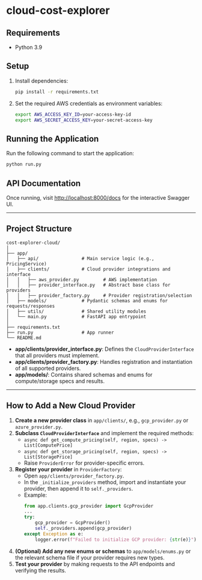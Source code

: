 # cloud-cost-explorer

## Requirements
- Python 3.9

## Setup
1. Install dependencies:
   ```bash
   pip install -r requirements.txt
   ```

2. Set the required AWS credentials as environment variables:
   ```bash
   export AWS_ACCESS_KEY_ID=your-access-key-id
   export AWS_SECRET_ACCESS_KEY=your-secret-access-key
   ```

## Running the Application
Run the following command to start the application:
```bash
python run.py
```

## API Documentation
Once running, visit [http://localhost:8000/docs](http://localhost:8000/docs) for the interactive Swagger UI.

---

## Project Structure

```
cost-explorer-cloud/
│
├── app/
│   ├── api/                # Main service logic (e.g., PricingService)
│   ├── clients/            # Cloud provider integrations and interface
│   │   ├── aws_provider.py         # AWS implementation
│   │   ├── provider_interface.py   # Abstract base class for providers
│   │   ├── provider_factory.py     # Provider registration/selection
│   ├── models/             # Pydantic schemas and enums for requests/responses
│   ├── utils/              # Shared utility modules
│   └── main.py             # FastAPI app entrypoint
│
├── requirements.txt
├── run.py                  # App runner
└── README.md
```

- **app/clients/provider_interface.py**: Defines the `CloudProviderInterface` that all providers must implement.
- **app/clients/provider_factory.py**: Handles registration and instantiation of all supported providers.
- **app/models/**: Contains shared schemas and enums for compute/storage specs and results.

---

## How to Add a New Cloud Provider

1. **Create a new provider class** in `app/clients/`, e.g., `gcp_provider.py` or `azure_provider.py`.
2. **Subclass `CloudProviderInterface`** and implement the required methods:
   - `async def get_compute_pricing(self, region, specs) -> List[ComputePrice]`
   - `async def get_storage_pricing(self, region, specs) -> List[StoragePrice]`
   - Raise `ProviderError` for provider-specific errors.
3. **Register your provider** in `ProviderFactory`:
   - Open `app/clients/provider_factory.py`.
   - In the `_initialize_providers` method, import and instantiate your provider, then append it to `self._providers`.
   - Example:
     ```python
     from app.clients.gcp_provider import GcpProvider
     ...
     try:
         gcp_provider = GcpProvider()
         self._providers.append(gcp_provider)
     except Exception as e:
         logger.error(f"Failed to initialize GCP provider: {str(e)}")
     ```
4. **(Optional) Add any new enums or schemas** to `app/models/enums.py` or the relevant schema file if your provider requires new types.
5. **Test your provider** by making requests to the API endpoints and verifying the results.
